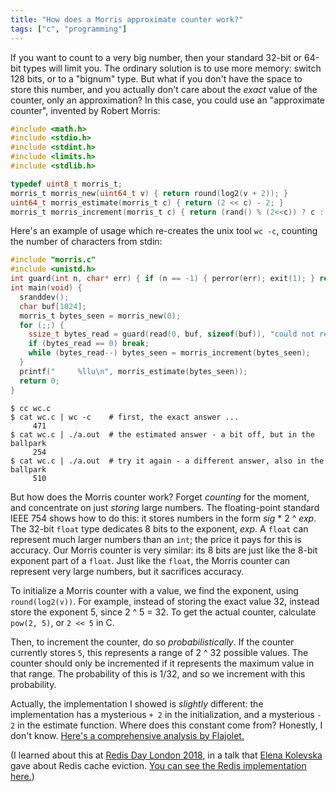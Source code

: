 ```yaml
---
title: "How does a Morris approximate counter work?"
tags: ["c", "programming"]
---
```


If you want to count to a very big number,
then your standard 32-bit or 64-bit types
will limit you.
The ordinary solution is to use more memory:
switch 128 bits, or to a "bignum" type.
But what if you don't have the space to store this number,
and you actually don't care about the _exact_ value of the counter,
only an approximation?
In this case,
you could use an "approximate counter", invented by Robert Morris:

```c
#include <math.h>
#include <stdio.h>
#include <stdint.h>
#include <limits.h>
#include <stdlib.h>

typedef uint8_t morris_t;
morris_t morris_new(uint64_t v) { return round(log2(v + 2)); }
uint64_t morris_estimate(morris_t c) { return (2 << c) - 2; }
morris_t morris_increment(morris_t c) { return (rand() % (2<<c)) ? c : c+1; }

```

Here's an example of usage which re-creates the unix tool `wc -c`,
counting the number of characters from stdin:

```c
#include "morris.c"
#include <unistd.h>
int guard(int n, char* err) { if (n == -1) { perror(err); exit(1); } return n; }
int main(void) {
  sranddev();
  char buf[1024];
  morris_t bytes_seen = morris_new(0);
  for (;;) {
    ssize_t bytes_read = guard(read(0, buf, sizeof(buf)), "could not read stdin");
    if (bytes_read == 0) break;
    while (bytes_read--) bytes_seen = morris_increment(bytes_seen);
  }
  printf("     %llu\n", morris_estimate(bytes_seen));
  return 0;
}
```

```console
$ cc wc.c
$ cat wc.c | wc -c    # first, the exact answer ...
     471
$ cat wc.c | ./a.out  # the estimated answer - a bit off, but in the ballpark
     254
$ cat wc.c | ./a.out  # try it again - a different answer, also in the ballpark
     510
```

But how does the Morris counter work?
Forget _counting_ for the moment, and concentrate on just _storing_ large numbers.
The floating-point standard IEEE 754 shows how to do this:
it stores numbers in the form _sig_ * 2 ^ _exp_.
The 32-bit `float` type dedicates 8 bits to the exponent, _exp_.
A `float` can represent much larger numbers than an `int`;
the price it pays for this is accuracy.
Our Morris counter is very similar:
its 8 bits are just like the 8-bit exponent part of a `float`.
Just like the `float`, the Morris counter can represent very large numbers,
but it sacrifices accuracy.

To initialize a Morris counter with a value,
we find the exponent, using `round(log2(v))`.
For example, instead of storing the exact value 32,
instead store the exponent 5, since 2 ^ 5 = 32.
To get the actual counter, calculate `pow(2, 5)`, or `2 << 5` in C.

Then, to increment the counter,
do so _probabilistically_.
If the counter currently stores `5`,
this represents a range of 2 ^ 32 possible values.
The counter should only be incremented if it represents the maximum value in that range.
The probability of this is 1/32,
and so we increment with this probability.

Actually, the implementation I showed is _slightly_ different:
the implementation has a mysterious `+ 2` in the initialization,
and a mysterious `- 2` in the estimate function.
Where does this constant come from?
Honestly, I don't know.
[Here's a comprehensive analysis by Flajolet.](http://algo.inria.fr/flajolet/Publications/Flajolet85c.pdf)

(I learned about this at [Redis Day London 2018](https://redislabs.com/community/redis-day-london-2018/),
in a talk that [Elena Kolevska](http://www.elenakolevska.com/)
gave about Redis cache eviction.
[You can see the Redis implementation here.](https://github.com/antirez/redis/blob/129f2d2746ca80451d8c84b223b568298020b125/src/evict.c#L315))
